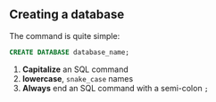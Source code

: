 ## Creating a database

The command is quite simple:

```sql
CREATE DATABASE database_name;
```

1. **Capitalize** an SQL command
2. **lowercase**, `snake_case` names
3. **Always** end an SQL command with a semi-colon `;`
